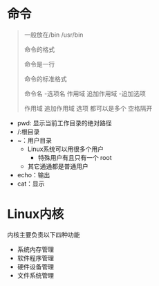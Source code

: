 # 命令

> 一般放在/bin		/usr/bin
>
> 
>
> 命令的格式
>
> 命令是一行
>
> 命令的标准格式
>
> 命令名 	-选项名	作用域 	追加作用域 -追加选项
>
>  
>
> 作用域 追加作用域 选项 都可以是多个 空格隔开



- pwd: 显示当前工作目录的绝对路径
- /:根目录
- ~：用户目录
    - Linux系统可以用很多个用户
        - 特殊用户有且只有一个		root
    - 其它通通都是普通用户
- echo：输出
- cat：显示

# Linux内核

内核主要负责以下四种功能

- 系统内存管理
- 软件程序管理
- 硬件设备管理
- 文件系统管理

